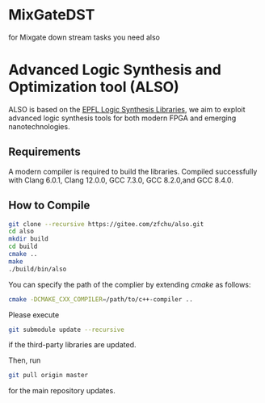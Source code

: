 # MixGateDST
for Mixgate down stream tasks you need also
# Advanced Logic Synthesis and  Optimization tool (ALSO)

ALSO is based on the [EPFL Logic Synthesis Libraries](https://github.com/lsils/lstools-showcase), we aim to exploit advanced logic synthesis tools for both modern FPGA and emerging nanotechnologies.

## Requirements
A modern compiler is required to build the libraries. Compiled successfully with Clang 6.0.1, Clang 12.0.0, GCC 7.3.0, GCC 8.2.0,and GCC 8.4.0. 

## How to Compile
```bash
git clone --recursive https://gitee.com/zfchu/also.git
cd also
mkdir build
cd build
cmake ..
make
./build/bin/also
```

You can specify the path of the complier by extending *cmake* as follows:
```bash
cmake -DCMAKE_CXX_COMPILER=/path/to/c++-compiler ..
```

Please execute 
```bash
git submodule update --recursive
```
if the third-party libraries are updated.

Then, run
```bash
git pull origin master
```
for the main repository updates.
